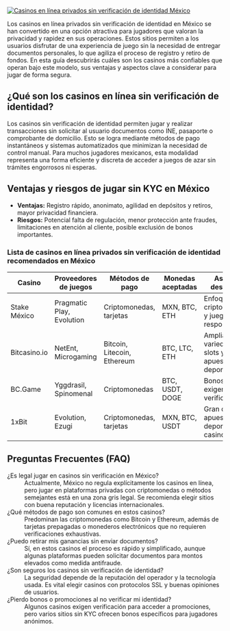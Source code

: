[![Casinos en línea privados sin verificación de identidad México](https://123-caf.pages.dev/gitsignup.png)](https://vrmoo.ru/Bt82HjjY)

<p>Los casinos en línea privados sin verificación de identidad en México se han convertido en una opción atractiva para jugadores que valoran la privacidad y rapidez en sus operaciones. Estos sitios permiten a los usuarios disfrutar de una experiencia de juego sin la necesidad de entregar documentos personales, lo que agiliza el proceso de registro y retiro de fondos. En esta guía descubrirás cuáles son los casinos más confiables que operan bajo este modelo, sus ventajas y aspectos clave a considerar para jugar de forma segura.</p>  <h2>¿Qué son los casinos en línea sin verificación de identidad?</h2> <p>Los casinos sin verificación de identidad permiten jugar y realizar transacciones sin solicitar al usuario documentos como INE, pasaporte o comprobante de domicilio. Esto se logra mediante métodos de pago instantáneos y sistemas automatizados que minimizan la necesidad de control manual. Para muchos jugadores mexicanos, esta modalidad representa una forma eficiente y discreta de acceder a juegos de azar sin trámites engorrosos ni esperas.</p>  <h2>Ventajas y riesgos de jugar sin KYC en México</h2> <ul> <li><strong>Ventajas:</strong> Registro rápido, anonimato, agilidad en depósitos y retiros, mayor privacidad financiera.</li> <li><strong>Riesgos:</strong> Potencial falta de regulación, menor protección ante fraudes, limitaciones en atención al cliente, posible exclusión de bonos importantes.</li> </ul>  <h3>Lista de casinos en línea privados sin verificación de identidad recomendados en México</h3> <table> <thead> <tr> <th>Casino</th> <th>Proveedores de juegos</th> <th>Métodos de pago</th> <th>Monedas aceptadas</th> <th>Aspecto destacado</th> </tr> </thead> <tbody> <tr> <td>Stake México</td> <td>Pragmatic Play, Evolution</td> <td>Criptomonedas, tarjetas</td> <td>MXN, BTC, ETH</td> <td>Enfoque en criptomonedas y juego responsable</td> </tr> <tr> <td>Bitcasino.io</td> <td>NetEnt, Microgaming</td> <td>Bitcoin, Litecoin, Ethereum</td> <td>BTC, LTC, ETH</td> <td>Amplia variedad de slots y apuestas deportivas</td> </tr> <tr> <td>BC.Game</td> <td>Yggdrasil, Spinomenal</td> <td>Criptomonedas</td> <td>BTC, USDT, DOGE</td> <td>Bonos sin exigencia de verificación</td> </tr> <tr> <td>1xBit</td> <td>Evolution, Ezugi</td> <td>Criptomonedas, tarjetas</td> <td>MXN, BTC, USDT</td> <td>Gran oferta en apuestas deportivas y casino en vivo</td> </tr> </tbody> </table>  <h2>Preguntas Frecuentes (FAQ)</h2> <dl> <dt>¿Es legal jugar en casinos sin verificación en México?</dt> <dd>Actualmente, México no regula explícitamente los casinos en línea, pero jugar en plataformas privadas con criptomonedas o métodos semejantes está en una zona gris legal. Se recomienda elegir sitios con buena reputación y licencias internacionales.</dd>  <dt>¿Qué métodos de pago son comunes en estos casinos?</dt> <dd>Predominan las criptomonedas como Bitcoin y Ethereum, además de tarjetas prepagadas o monederos electrónicos que no requieren verificaciones exhaustivas.</dd>  <dt>¿Puedo retirar mis ganancias sin enviar documentos?</dt> <dd>Sí, en estos casinos el proceso es rápido y simplificado, aunque algunas plataformas pueden solicitar documentos para montos elevados como medida antifraude.</dd>  <dt>¿Son seguros los casinos sin verificación de identidad?</dt> <dd>La seguridad depende de la reputación del operador y la tecnología usada. Es vital elegir casinos con protocolos SSL y buenas opiniones de usuarios.</dd>  <dt>¿Pierdo bonos o promociones al no verificar mi identidad?</dt> <dd>Algunos casinos exigen verificación para acceder a promociones, pero varios sitios sin KYC ofrecen bonos específicos para jugadores anónimos.</dd> </dl>